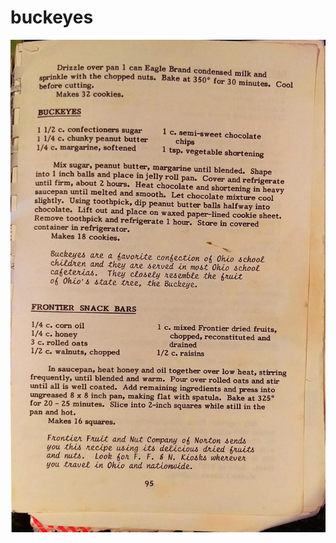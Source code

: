 buckeyes
======================================
![Original Recipe](./imgs/buckeyes.jpg "Original Recipe ")
